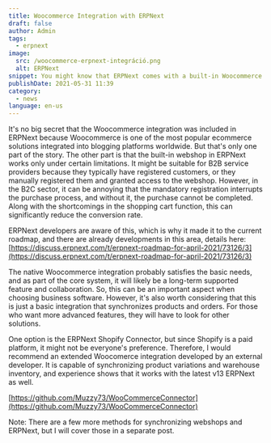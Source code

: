 ```yaml
---
title: Woocommerce Integration with ERPNext
draft: false
author: Admin
tags:
  - erpnext
image:
  src: /woocommerce-erpnext-integráció.png
  alt: ERPNext
snippet: You might know that ERPNext comes with a built-in Woocommerce integration, which works well, but the devil is in the details.
publishDate: 2021-05-31 11:39
category:
  - news
language: en-us
---
```


It's no big secret that the Woocommerce integration was included in ERPNext because Woocommerce is one of the most popular ecommerce solutions integrated into blogging platforms worldwide. But that's only one part of the story. The other part is that the built-in webshop in ERPNext works only under certain limitations. It might be suitable for B2B service providers because they typically have registered customers, or they manually registered them and granted access to the webshop. However, in the B2C sector, it can be annoying that the mandatory registration interrupts the purchase process, and without it, the purchase cannot be completed. Along with the shortcomings in the shopping cart function, this can significantly reduce the conversion rate.

ERPNext developers are aware of this, which is why it made it to the current roadmap, and there are already developments in this area, details here: [https://discuss.erpnext.com/t/erpnext-roadmap-for-april-2021/73126/3](https://discuss.erpnext.com/t/erpnext-roadmap-for-april-2021/73126/3)

The native Woocommerce integration probably satisfies the basic needs, and as part of the core system, it will likely be a long-term supported feature and collaboration. So, this can be an important aspect when choosing business software. However, it's also worth considering that this is just a basic integration that synchronizes products and orders. For those who want more advanced features, they will have to look for other solutions.

One option is the ERPNext Shopify Connector, but since Shopify is a paid platform, it might not be everyone's preference. Therefore, I would recommend an extended Woocomerce integration developed by an external developer. It is capable of synchronizing product variations and warehouse inventory, and experience shows that it works with the latest v13 ERPNext as well.

[https://github.com/Muzzy73/WooCommerceConnector](https://github.com/Muzzy73/WooCommerceConnector)

Note: There are a few more methods for synchronizing webshops and ERPNext, but I will cover those in a separate post.
